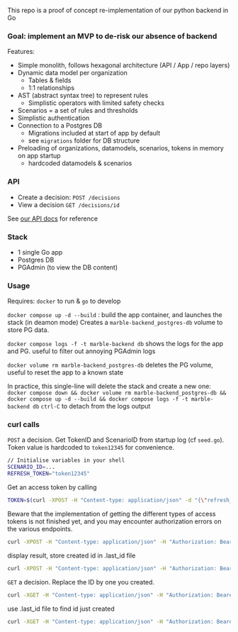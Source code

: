 This repo is a proof of concept re-implementation of our python backend in Go

### Goal: implement an MVP to de-risk our absence of backend

Features:

- Simple monolith, follows hexagonal architecture (API / App / repo layers)
- Dynamic data model per organization
  - Tables & fields
  - 1:1 relationships
- AST (abstract syntax tree) to represent rules
  - Simplistic operators with limited safety checks
- Scenarios = a set of rules and thresholds
- Simplistic authentication
- Connection to a Postgres DB
  - Migrations included at start of app by default
  - see `migrations` folder for DB structure
- Preloading of organizations, datamodels, scenarios, tokens in memory on app startup
  - hardcoded datamodels & scenarios

### API

- Create a decision: `POST /decisions`
- View a decision `GET /decisions/id`

See [our API docs](https://docs.checkmarble.com/reference/introduction-1) for reference

### Stack

- 1 single Go app
- Postgres DB
- PGAdmin (to view the DB content)

### Usage

Requires: `docker` to run & `go` to develop

`docker compose up -d --build` : build the app container, and launches the stack (in deamon mode)
Creates a `marble-backend_postgres-db` volume to store PG data.

`docker compose logs -f -t marble-backend db` shows the logs for the app and PG. useful to filter out annoying PGAdmin logs

`docker volume rm marble-backend_postgres-db` deletes the PG volume, useful to reset the app to a known state

In practice, this single-line will delete the stack and create a new one:
`docker compose down && docker volume rm marble-backend_postgres-db && docker compose up -d --build && docker compose logs -f -t marble-backend db`
`ctrl-C` to detach from the logs output

### curl calls

`POST` a decision. Get TokenID and ScenarioID from startup log (cf `seed.go`).
Token value is hardcoded to `token12345` for convenience.

```sh
// Initialise variables in your shell
SCENARIO_ID=...
REFRESH_TOKEN="token12345"
```

Get an access token by calling

```sh
TOKEN=$(curl -XPOST -H "Content-type: application/json" -d "{\"refresh_token\": \"$REFRESH_TOKEN\"}" 'http://localhost:8080/token')
```

Beware that the implementation of getting the different types of access tokens is not finished yet, and you may encounter authorization errors on the various endpoints.

```sh
curl -XPOST -H "Content-type: application/json" -H "Authorization: Bearer $TOKEN" -d "$(jq -n --arg scenario_id "$SCENARIO_ID" '{"scenario_id": $scenario_id, "trigger_object":{"type": "tx", "amount": 5.0} }')" 'http://localhost:8080/decisions'
```

display result, store created id in .last_id file

```sh
curl -XPOST -H "Content-type: application/json" -H "Authorization: Bearer $TOKEN" -d "$(jq -n --arg scenario_id "$SCENARIO_ID" '{"scenario_id": $scenario_id, "trigger_object":{"type": "tx", "amount": 5.0} }')" 'http://localhost:8080/decisions' | tee >(jq) | jq -r '.id' > .last_id
```

`GET` a decision. Replace the ID by one you created.

```sh
curl -XGET -H "Content-type: application/json" -H "Authorization: Bearer $TOKEN" 'http://localhost:8080/decisions/9a2b5c9d-ac12-45b3-8f52-0eda979d5853'
```

use .last_id file to find id just created

```sh
curl -XGET -H "Content-type: application/json" -H "Authorization: Bearer $TOKEN" "http://localhost:8080/decisions/$(cat .last_id)" | jq
```
